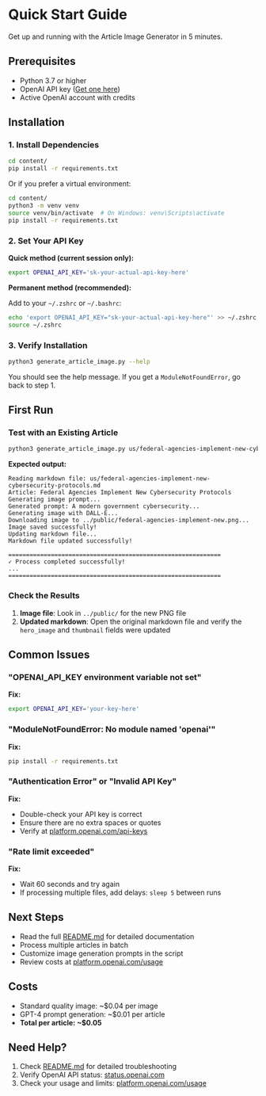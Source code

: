 # Quick Start Guide

Get up and running with the Article Image Generator in 5 minutes.

## Prerequisites

- Python 3.7 or higher
- OpenAI API key ([Get one here](https://platform.openai.com/api-keys))
- Active OpenAI account with credits

## Installation

### 1. Install Dependencies

```bash
cd content/
pip install -r requirements.txt
```

Or if you prefer a virtual environment:

```bash
cd content/
python3 -m venv venv
source venv/bin/activate  # On Windows: venv\Scripts\activate
pip install -r requirements.txt
```

### 2. Set Your API Key

**Quick method (current session only):**
```bash
export OPENAI_API_KEY='sk-your-actual-api-key-here'
```

**Permanent method (recommended):**

Add to your `~/.zshrc` or `~/.bashrc`:
```bash
echo 'export OPENAI_API_KEY="sk-your-actual-api-key-here"' >> ~/.zshrc
source ~/.zshrc
```

### 3. Verify Installation

```bash
python3 generate_article_image.py --help
```

You should see the help message. If you get a `ModuleNotFoundError`, go back to step 1.

## First Run

### Test with an Existing Article

```bash
python3 generate_article_image.py us/federal-agencies-implement-new-cybersecurity-protocols.md
```

**Expected output:**
```
Reading markdown file: us/federal-agencies-implement-new-cybersecurity-protocols.md
Article: Federal Agencies Implement New Cybersecurity Protocols
Generating image prompt...
Generated prompt: A modern government cybersecurity...
Generating image with DALL-E...
Downloading image to ../public/federal-agencies-implement-new.png...
Image saved successfully!
Updating markdown file...
Markdown file updated successfully!

============================================================
✓ Process completed successfully!
...
============================================================
```

### Check the Results

1. **Image file**: Look in `../public/` for the new PNG file
2. **Updated markdown**: Open the original markdown file and verify the `hero_image` and `thumbnail` fields were updated

## Common Issues

### "OPENAI_API_KEY environment variable not set"

**Fix:**
```bash
export OPENAI_API_KEY='your-key-here'
```

### "ModuleNotFoundError: No module named 'openai'"

**Fix:**
```bash
pip install -r requirements.txt
```

### "Authentication Error" or "Invalid API Key"

**Fix:**
- Double-check your API key is correct
- Ensure there are no extra spaces or quotes
- Verify at [platform.openai.com/api-keys](https://platform.openai.com/api-keys)

### "Rate limit exceeded"

**Fix:**
- Wait 60 seconds and try again
- If processing multiple files, add delays: `sleep 5` between runs

## Next Steps

- Read the full [README.md](README.md) for detailed documentation
- Process multiple articles in batch
- Customize image generation prompts in the script
- Review costs at [platform.openai.com/usage](https://platform.openai.com/usage)

## Costs

- Standard quality image: ~$0.04 per image
- GPT-4 prompt generation: ~$0.01 per article
- **Total per article: ~$0.05**

## Need Help?

1. Check [README.md](README.md) for detailed troubleshooting
2. Verify OpenAI API status: [status.openai.com](https://status.openai.com)
3. Check your usage and limits: [platform.openai.com/usage](https://platform.openai.com/usage)

